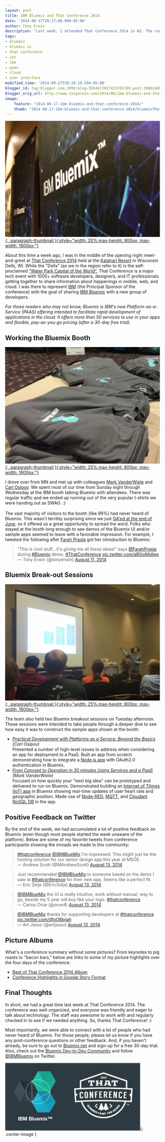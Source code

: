 ```yaml
---
layout: post
title: IBM Bluemix and That Conference 2014
date: '2014-08-17T20:17:00.000-05:00'
author: Tony Erwin
description: "Last week, I attended That Conference 2014 in WI. The conference is a major tech event with 1000+ attendees. I was there to share IBM Bluemix with this large group of developers. This post describes the highlights of that experience."
tags:
- bluemix
- bluemix ui
- that conference
- iot
- ibm
- paas
- cloud
- user interface
modified_time: '2014-09-27T20:19:10.594-05:00'
blogger_id: tag:blogger.com,1999:blog-5914472037415701789.post-2088248814310201783
blogger_orig_url: http://www.tonyerwin.com/2014/08/ibm-bluemix-and-that-conference-2014.html
image:
    feature: "2014-08-17-ibm-bluemix-and-that-conference-2014/"
    thumb: "2014-08-17-ibm-bluemix-and-that-conference-2014/bluemixThatConferenceThumb2.png"
---
```


[![IBM Bluemix Banners](/images/2014-08-17-ibm-bluemix-and-that-conference-2014/IMG_3816.JPG){: .paragraph-thumbnail }{:style="width: 20%;max-height: 800px; max-width: 1600px;"}](/images/2014-08-17-ibm-bluemix-and-that-conference-2014/IMG_3816.JPG)

About this time a week ago, I was in the middle of the opening night meet-and-greet at <a href="https://www.thatconference.com/" target="_blank">That Conference 2014</a> held at the <a href="http://www.kalahariresorts.com/wisconsin" target="_blank">Kalahari Resort</a> in Wisconsin Dells, WI. While the "Dells" (as we in the region refer to it) is the self-proclaimed <a href="http://www.wisdells.com/wisconsin-dells.htm" target="_blank">"Water Park Capital of the World"</a>, That Conference is a major tech event with 1000+ software developers, designers, and IT professionals getting together to share information about happenings in mobile, web, and cloud. I was there to represent <a href="https://www.ibm.com/" target="_blank">IBM</a> (the Principal Sponsor of the conference) with the goal of sharing <a href="https://www.bluemix.net/" target="_blank">IBM Bluemix</a> with a new group of developers.

_For those readers who may not know, Bluemix is IBM's new Platform-as-a-Service (PAAS) offering intended to facilitate rapid development of applications in the cloud. It offers more than 50 services to use in your apps and flexible, pay-as-you-go pricing (after a 30-day free trial)._

## Working the Bluemix Booth

[![IBM Bluemix: T-shirts](/images/2014-08-17-ibm-bluemix-and-that-conference-2014/IMG_3833.JPG){: .paragraph-thumbnail }{:style="width: 25%;max-height: 800px; max-width: 1600px;"}](/images/2014-08-17-ibm-bluemix-and-that-conference-2014/IMG_3833.JPG)

I drove over from MN and met up with colleagues <a href="https://twitter.com/MarkVanderwiele" target="_blank">Mark VanderWiele</a> and <a href="https://twitter.com/CloudsWithCarl" target="blank">Carl Osipov</a>. We spent most of our time from Sunday night through Wednesday at the IBM booth talking Bluemix with attendees. There was regular traffic and we ended up running out of the very popular t-shirts we were handing out as SWAG. :) <br /><br />The vast majority of visitors to the booth (like 99%) had never heard of Bluemix. This wasn't terribly surprising since we just <a href="https://developer.ibm.com/bluemix/2014/06/30/general-availability/" target="_blank">GA'ed at the end of June</a>, so it offered us a great opportunity to spread the word. Folks who stayed at the booth long enough to see demos of the Bluemix UI and/or sample apps seemed to leave with a favorable impression. For example, I tweeted the following after <a href="https://twitter.com/FarahPrasla" target="_blank">Farah Prasla</a> got her introduction to Bluemix:

<blockquote class="twitter-tweet tw-align-center" lang="en">"This is cool stuff...it's giving me all these ideas!" says <a href="https://twitter.com/FarahPrasla">@FarahPrasla</a> during <a href="https://twitter.com/hashtag/Bluemix?src=hash">#Bluemix</a> demo. <a href="https://twitter.com/hashtag/ThatConference?src=hash">#ThatConference</a> <a href="http://t.co/aRGoMidleq">pic.twitter.com/aRGoMidleq</a><br />— Tony Erwin (@tonyerwin) <a href="https://twitter.com/tonyerwin/statuses/498908473464074240">August 11, 2014</a></blockquote><script async="" charset="utf-8" src="//platform.twitter.com/widgets.js"></script>

## Bluemix Break-out Sessions

[![IBM Bluemix: Carl Osipov Presenting](/images/2014-08-17-ibm-bluemix-and-that-conference-2014/IMG_3893.JPG){: .paragraph-thumbnail }{:style="width: 25%;max-height: 800px; max-width: 1600px;"}](/images/2014-08-17-ibm-bluemix-and-that-conference-2014/IMG_3893.JPG)

The team also held two Bluemix breakout sessions on Tuesday afternoon. These sessions were intended to take people through a deeper dive to see how easy it was to construct the sample apps shown at the booth: 

- <em><a href="https://www.thatconference.com/sessions/session/5472" target="_blank">Practical Development with Platforms as a Service: Beyond the Basics</a> (Carl Osipov)</em><br />Presented a number of high-level issues to address when considering an app for deployment to a PaaS. Built an app from scratch demonstrating how to integrate a <a href="https://ace.ng.bluemix.net/#/store/cloudOEPaneId=store&amp;appTemplateGuid=nodejsHelloWorld" target="_blank">Node.js app</a> with OAuth2.0 authentication in Bluemix.
- <em><a href="https://www.thatconference.com/sessions/session/5473" target="_blank">From Concept to Operation in 30 minutes Using Services and a PaaS</a> (Mark VanderWiele)</em><br />Focused on how quickly your "next big idea" can be prototyped and delivered to run on Bluemix. Demonstrated building an <a href="https://ace.ng.bluemix.net/#/store/cloudOEPaneId=store&amp;appTemplateGuid=iot-template" target="_blank">Internet of Things (IoT) app</a> in Bluemix showing real-time updates of user heart rate and geographic position. Made use of <a href="http://nodered.org/" target="_blank">Node-RED</a>, <a href="http://mqtt.org/" target="_blank">MQTT</a>, and <a href="https://ace.ng.bluemix.net/#/store/cloudOEPaneId=store&amp;serviceOfferingGuid=14c83ad2-6fd4-439a-8c3a-d1a20f8a2381" target="_blank">Cloudant NoSQL DB</a> in the app.

## Positive Feedback on Twitter

By the end of the week, we had accumulated a lot of positive feedback on Bluemix (even though most people started the week unaware of the platform). Below are some of my favorite tweets from conference participants showing the inroads we made in this community:

<blockquote class="twitter-tweet tw-align-center" lang="en"><a href="https://twitter.com/hashtag/thatconference?src=hash">#thatconference</a> <a href="https://twitter.com/IBMBlueMix">@IBMBlueMix</a> I'm impressed. This might just be the hosting solution for our senior design app this year at MSOE.<br />— Andrew Scott (@MAndrewScott) <a href="https://twitter.com/MAndrewScott/statuses/499617951989768192">August 13, 2014</a></blockquote>

<blockquote class="twitter-tweet tw-align-center" lang="en">Just recommended <a href="https://twitter.com/IBMBlueMix">@IBMBlueMix</a> to someone based on the demo I saw at <a href="https://twitter.com/hashtag/thatconference?src=hash">#thatconference</a> for their new app. Seems like a perfect fit.<br />— Eric Selje (@EricSelje) <a href="https://twitter.com/EricSelje/statuses/499625270408904704">August 13, 2014</a></blockquote>

<blockquote class="twitter-tweet tw-align-center" lang="en"><a href="https://twitter.com/IBMBlueMix">@IBMBlueMix</a> the UI is really intuitive, work without manual, way to go, beside my 5 year old boy like your logo. <a href="https://twitter.com/hashtag/thatconference?src=hash">#thatconference</a><br />— Carlos Orue (@orue4) <a href="https://twitter.com/orue4/statuses/499623703265546240">August 13, 2014</a></blockquote>

<blockquote class="twitter-tweet tw-align-center" lang="en"><a href="https://twitter.com/IBMBlueMix">@IBMBlueMix</a> thanks for supporting developers at <a href="https://twitter.com/hashtag/thatconference?src=hash">#thatconference</a> <a href="http://t.co/dfpO8bjiah">pic.twitter.com/dfpO8bjiah</a><br />— Art Jasso (@artjasso) <a href="https://twitter.com/artjasso/statuses/499360097240612865">August 13, 2014</a></blockquote>

## Picture Albums

What's a conference summary without some pictures? From keynotes to pig roasts to "bacon bars," below are links to some of my picture highlights over the four days of the conference:

- <a href="https://plus.google.com/photos/101762715266093626994/albums/6047607579455629201" target="_blank">Best of That Conference 2014 Album</a>
- <a href="https://plus.google.com/101762715266093626994/stories/c6ab6625-f1fe-3cfb-be10-608f7a9a9065147d81d6884" target="_blank">Conference Highlights in Google Story Format</a>

## Final Thoughts

In short, we had a great time last week at That Conference 2014. The conference was well-organized, and everyone was friendly and eager to talk about technology. The staff was awesome to work with and regularly checked in to see if we needed anything. So, thanks That Conference! :)

Most importantly, we were able to connect with a lot of people who had never heard of Bluemix. For those people, please let us know if you have any post-conference questions or other feedback. And, if you haven't already, be sure to go out to <a href="https://www.bluemix.net/" target="_blank">Bluemix.net</a> and sign-up for a free 30-day trial. Also, check out the <a href="https://developer.ibm.com/answers?community=bluemix" target="_blank">Bluemix Dev-to-Dev Community</a> and follow <a href="https://twitter.com/IBMBlueMix" target="_blank">@IBMBluemix</a> on Twitter. 

![IBM Bluemix and That Conference 2014](/images/2014-08-17-ibm-bluemix-and-that-conference-2014/bluemixThatConference.png){: .center-image }

